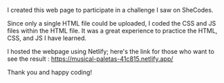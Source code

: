 I created this web page to participate in a challenge I saw on SheCodes. 

Since only a single HTML file could be uploaded, I coded the CSS and JS files within the HTML file. It was a great experience to practice the HTML, CSS, and JS I have learned. 

I hosted the webpage using Netlify; here's the link for those who want to see the result : https://musical-paletas-41c815.netlify.app/ 

Thank you and happy coding!
